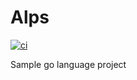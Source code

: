 # Alps
[![ci](https://github.com/smoretto/alps/actions/workflows/ci.yml/badge.svg?branch=main)](https://github.com/smoretto/alps/actions/workflows/ci.yml)

Sample go language project
